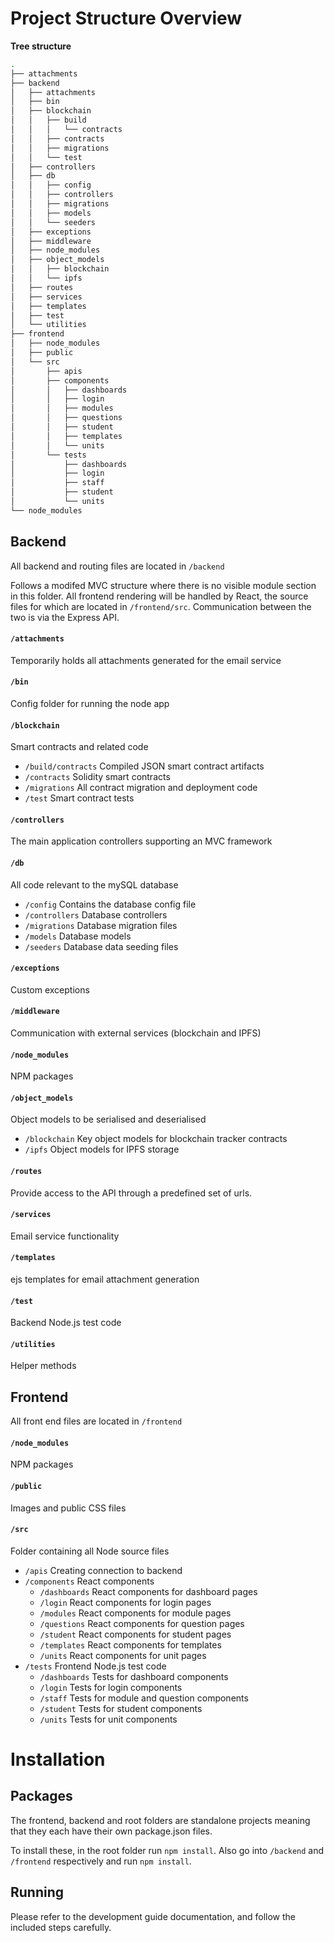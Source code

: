 # Project Structure Overview


**Tree structure**

```bash
.
├── attachments
├── backend
│   ├── attachments
│   ├── bin
│   ├── blockchain
│   │   ├── build
│   │   │   └── contracts
│   │   ├── contracts
│   │   ├── migrations
│   │   └── test
│   ├── controllers
│   ├── db
│   │   ├── config
│   │   ├── controllers
│   │   ├── migrations
│   │   ├── models
│   │   └── seeders
│   ├── exceptions
│   ├── middleware
│   ├── node_modules
│   ├── object_models
│   │   ├── blockchain
│   │   └── ipfs
│   ├── routes
│   ├── services
│   ├── templates
│   ├── test
│   └── utilities
├── frontend
│   ├── node_modules
│   ├── public
│   └── src
│       ├── apis
│       ├── components
│       │   ├── dashboards
│       │   ├── login
│       │   ├── modules
│       │   ├── questions
│       │   ├── student
│       │   ├── templates
│       │   └── units
│       └── tests
│           ├── dashboards
│           ├── login
│           ├── staff
│           ├── student
│           └── units
└── node_modules
```


## Backend

All backend and routing files are located in `/backend`

Follows a modifed MVC structure where there is no visible module section in this folder. All frontend rendering will be handled by React, the source files for which are located in `/frontend/src`. Communication between the two is via the Express API.

#### `/attachments`
Temporarily holds all attachments generated for the email service
#### `/bin`
Config folder for running the node app
#### `/blockchain`
Smart contracts and related code
 - `/build/contracts` Compiled JSON smart contract artifacts
 - `/contracts` Solidity smart contracts
 - `/migrations` All contract migration and deployment code
 - `/test` Smart contract tests
#### `/controllers`
The main application controllers supporting an MVC framework
#### `/db`
All code relevant to the mySQL database
 - `/config` Contains the database config file
 - `/controllers` Database controllers
 - `/migrations` Database migration files
 - `/models` Database models
 - `/seeders` Database data seeding files
#### `/exceptions`
Custom exceptions
#### `/middleware`
Communication with external services (blockchain and IPFS)
#### `/node_modules`
NPM packages
#### `/object_models`
Object models to be serialised and deserialised
 - `/blockchain` Key object models for blockchain tracker contracts
 - `/ipfs` Object models for IPFS storage
#### `/routes`
Provide access to the API through a predefined set of urls.
#### `/services`
Email service functionality
#### `/templates`
ejs templates for email attachment generation
#### `/test`
Backend Node.js test code
#### `/utilities`
Helper methods


## Frontend

All front end files are located in `/frontend`

#### `/node_modules`
NPM packages
#### `/public`
Images and public CSS files
#### `/src`
Folder containing all Node source files
 - `/apis` Creating connection to backend 
 - `/components` React components
     - `/dashboards` React components for dashboard pages 
     - `/login` React components for login pages
     - `/modules` React components for module pages
     - `/questions` React components for question pages
     - `/student` React components for student pages
     - `/templates` React components for templates
     - `/units` React components for unit pages
 - `/tests` Frontend Node.js test code
     - `/dashboards` Tests for dashboard components
     - `/login` Tests for login components
     - `/staff` Tests for module and question components
     - `/student` Tests for student components
     - `/units` Tests for unit components
 
# Installation

## Packages

The frontend, backend and root folders are standalone projects meaning that they each have their own package.json files. 

To install these, in the root folder run `npm install`. Also go into `/backend` and `/frontend` respectively and run `npm install`.

## Running

Please refer to the development guide documentation, and follow the included steps carefully.

